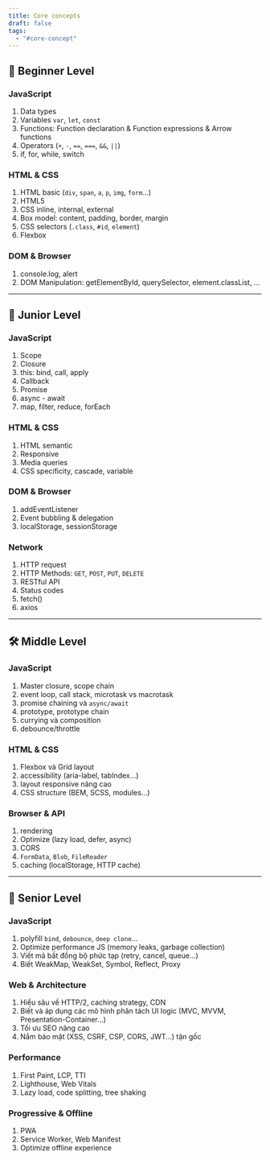 ```yaml
---
title: Core concepts
draft: false
tags:
  - "#core-concept"
---
```


## 🐣 Beginner Level

### JavaScript

1. Data types
2. Variables `var`, `let`, `const`
3. Functions: Function declaration & Function expressions & Arrow functions
4. Operators (`+`, `-`, `==`, `===`, `&&`, `||`)
5. if, for, while, switch

### HTML & CSS

1. HTML basic (`div`, `span`, `a`, `p`, `img`, `form`...)
2. HTML5
3. CSS inline, internal, external
4. Box model: content, padding, border, margin
5. CSS selectors (`.class`, `#id`, `element`)
6. Flexbox

### DOM & Browser

1. console.log, alert
2. DOM Manipulation: getElementById, querySelector, element.classList, ...

---

## 🚀 Junior Level

### JavaScript

1. Scope
2. Closure
3. this: bind, call, apply
4. Callback
5. Promise
6. async - await
7. map, filter, reduce, forEach

### HTML & CSS

1. HTML semantic
2. Responsive
3. Media queries
4. CSS specificity, cascade, variable

### DOM & Browser

1. addEventListener
2. Event bubbling & delegation
3. localStorage, sessionStorage

### Network

1. HTTP request
2. HTTP Methods: `GET`, `POST`, `PUT`, `DELETE`
3. RESTful API
4. Status codes
5. fetch()
6. axios

---

## 🛠️ Middle Level

### JavaScript

1. Master closure, scope chain
2. event loop, call stack, microtask vs macrotask
3. promise chaining và `async/await`
4. prototype, prototype chain
5. currying và composition
6. debounce/throttle

### HTML & CSS

1. Flexbox và Grid layout
2. accessibility (aria-label, tabIndex...)
3. layout responsive nâng cao
4. CSS structure (BEM, SCSS, modules...)

### Browser & API

1. rendering
2. Optimize (lazy load, defer, async)
3. CORS
4. `FormData`, `Blob`, `FileReader`
5. caching (localStorage, HTTP cache)

---

## 🧠 Senior Level

### JavaScript

1. polyfill `bind`, `debounce`, `deep clone`...
2. Optimize performance JS (memory leaks, garbage collection)
3. Viết mã bất đồng bộ phức tạp (retry, cancel, queue...)
4. Biết WeakMap, WeakSet, Symbol, Reflect, Proxy

### Web & Architecture

1. Hiểu sâu về HTTP/2, caching strategy, CDN
2. Biết và áp dụng các mô hình phân tách UI logic (MVC, MVVM, Presentation-Container...)
3. Tối ưu SEO nâng cao
4. Nắm bảo mật (XSS, CSRF, CSP, CORS, JWT...) tận gốc

### Performance

1. First Paint, LCP, TTI
2. Lighthouse, Web Vitals
3. Lazy load, code splitting, tree shaking

### Progressive & Offline

1. PWA
2. Service Worker, Web Manifest
3. Optimize offline experience
